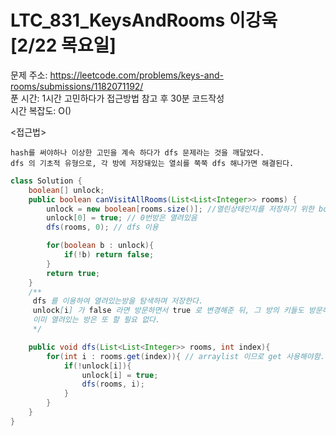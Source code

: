 # LTC_831_KeysAndRooms 이강욱 [2/22 목요일] </br>
문제 주소: https://leetcode.com/problems/keys-and-rooms/submissions/1182071192/ </br>
푼 시간: 1시간 고민하다가 접근방법 참고 후 30분 코드작성 </br>
시간 복잡도: O() </br>

<접근법>
```
hash를 써야하나 이상한 고민을 계속 하다가 dfs 문제라는 것을 깨달았다. 
dfs 의 기초적 유형으로, 각 방에 저장돼있는 열쇠를 쭉쭉 dfs 해나가면 해결된다. 
```


```java
class Solution {
    boolean[] unlock;
    public boolean canVisitAllRooms(List<List<Integer>> rooms) {
        unlock = new boolean[rooms.size()]; //열린상태인지를 저장하기 위한 boolean array 생성
        unlock[0] = true; // 0번방은 열려있음
        dfs(rooms, 0); // dfs 이용

        for(boolean b : unlock){
            if(!b) return false;
        }
        return true;
    }
    /**
     dfs 를 이용하여 열려있는방을 탐색하며 저장한다.
     unlock[i] 가 false 라면 방문하면서 true 로 변경해준 뒤, 그 방의 키들도 방문해주며 dfs 실행
     이미 열려있는 방은 또 할 필요 없다. 
     */

    public void dfs(List<List<Integer>> rooms, int index){
        for(int i : rooms.get(index)){ // arraylist 이므로 get 사용해야함..
            if(!unlock[i]){
                unlock[i] = true;
                dfs(rooms, i);
            }
        }
    }
}
```
